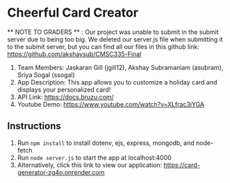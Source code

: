 # Cheerful Card Creator

** NOTE TO GRADERS ** : Our project was unable to submit in the submit server due to being too big.
    We deleted our server.js file when submitting it to the submit server, but you can find all our files in this github link:
    https://github.com/akshaysub/CMSC335-Final

1. Team Members: Jaskaran Gill (jgill12), Akshay Subramaniam (asubram), Sriya Sogal (ssogal)
2. App Description: This app allows you to customize a holiday card and displays your personalized card!
3. API Link: https://docs.bruzu.com/
4. Youtube Demo: https://www.youtube.com/watch?v=XLfrac3iYGA

## Instructions

1. Run `npm install` to install dotenv, ejs, express, mongodb, and node-fetch
2. Run `node server.js` to start the app at localhost:4000
3. Alternatively, click this link to view our application: https://card-generator-zg4o.onrender.com
